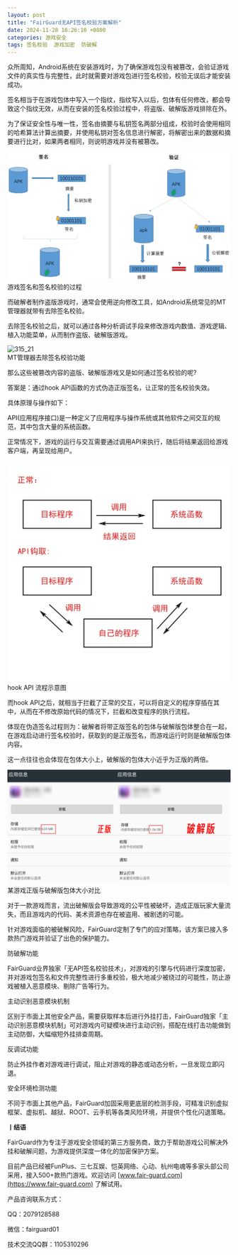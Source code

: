 ```yaml
---
layout: post
title: "FairGuard无API签名校验方案解析"
date: 2024-11-28 16:26:10 +0800
categories: 游戏安全
tags: 签名校验  游戏加密  防破解
---
```


众所周知，Android系统在安装游戏时，为了确保游戏包没有被篡改，会验证游戏文件的真实性与完整性，此时就需要对游戏包进行签名校验，校验无误后才能安装成功。<!-- more -->  

签名相当于在游戏包体中写入一个指纹，指纹写入以后，包体有任何修改，都会导致这个指纹无效，从而在安装的签名校验过程中，将盗版、破解版游戏排除在外。  

为了保证安全性与唯一性，签名由摘要与私钥签名两部分组成，校验时会使用相同的哈希算法计算出摘要，并使用私钥对签名信息进行解密，将解密出来的数据和摘要进行比对，如果两者相同，则说明游戏并没有被篡改。  

![315_21](/assets/res/202103/签名流程.png)  
游戏签名和签名校验的过程  

而破解者制作盗版游戏时，通常会使用逆向修改工具，如Android系统常见的MT管理器就带有去除签名校验。  

去除签名校验之后，就可以通过各种分析调试手段来修改游戏内数值、游戏逻辑、植入功能菜单，从而制作盗版、破解版游戏。  

![315_21](/assets/res/去除签名校验.jpg)  
MT管理器去除签名校验功能  

那么这些被篡改内容的盗版、破解版游戏又是如何通过签名校验的呢?  

答案是：通过hook API函数的方式伪造正版签名，让正常的签名校验失效。  

具体原理与操作如下：  

API(应用程序接口)是一种定义了应用程序与操作系统或其他软件之间交互的规范，其中包含大量的系统函数。  

正常情况下，游戏的运行与交互需要通过调用API来执行，随后将结果返回给游戏客户端，再呈现给用户。  

![315_21](/assets/res/202103/hookapi.png)  
hook API 流程示意图  

而hook API之后，就相当于拦截了正常的交互，可以将自定义的程序穿插在其中，从而在不修改原始代码的情况下，拦截和改变程序的执行流程。  

体现在伪造签名过程则为：破解者将带正版签名的包体与破解版包体整合在一起，在游戏启动进行签名校验时，获取到的是正版签名，而游戏运行时则是破解版包体内容。  

这一点往往也会体现在包体大小上，破解版的包体大小近乎为正版的两倍。  

![315_21](/assets/res/202103/正版破解版对比.png)  
某游戏正版与破解版包体大小对比  

对于一款游戏而言，流出破解版会导致游戏的公平性被破坏，造成正版玩家大量流失，而且游戏内的代码、美术资源也存在被盗用、被剧透的可能。  

针对游戏面临的被破解风险，FairGuard定制了专门的应对策略，该方案已接入多款热门游戏并验证了出色的保护能力。  

防破解功能  

FairGuard业界独家「无API签名校验技术」，对游戏的引擎与代码进行深度加密，并对游戏包签名和文件完整性进行多重校验，极大地减少被绕过的可能性，防止游戏被植入恶意模块、剔除广告等行为。  

主动识别恶意模块机制  

区别于市面上其他安全产品，需要获取样本后进行外挂打击，FairGuard独家「主动识别恶意模块机制」可对游戏内可疑模块进行主动识别，搭配在线打击功能做到主动防御，大幅缩短外挂排查周期。  

反调试功能  

防止外挂作者对游戏进行调试，阻止对游戏的静态或动态分析，一旦发现立即闪退。  

安全环境检测功能  

不同于市面上其他产品，FairGuard加固采用更底层的检测手段，可精准识别虚拟框架、虚拟机、越狱、ROOT、云手机等各类风险环境，并提供个性化闪退策略。  


**丨结语**  

FairGuard作为专注于游戏安全领域的第三方服务商，致力于帮助游戏公司解决外挂和破解问题，为游戏提供深度一体化的加密保护方案。  

目前产品已经被FunPlus、三七互娱、恺英网络、心动、杭州电魂等多家头部公司采用，接入500+款热门游戏。欢迎访问 [www.fair-guard.com](https://www.fair-guard.com) 了解试用。    

产品咨询联系方式：  

QQ：2079128588  

微信：fairguard01  

技术交流QQ群：1105310296  